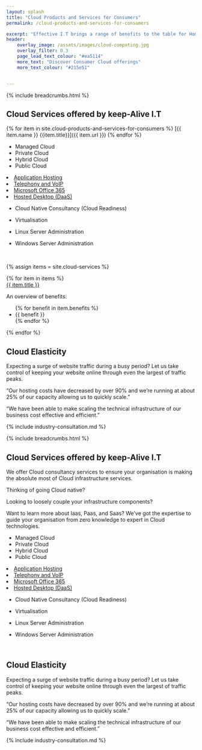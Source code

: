 ```yaml
---
layout: splash
title: "Cloud Products and Services for Consumers"
permalink: /cloud-products-and-services-for-consumers

excerpt: "Effective I.T brings a range of benefits to the table for Homes and Workplaces. Explore the benefits that our services encourage."
header:
    overlay_image: /assets/images/cloud-computing.jpg
    overlay_filter: 0.3
    page_lead_text_colour: "#ea5114"
    more_text: "Discover Consumer Cloud offerings"
    more_text_colour: "#215e51"


---
```


{% include breadcrumbs.html %}

## <i class="fas fa-cloud page-title-icon" aria-hidden="true"></i> Cloud Services offered by keep-Alive I.T

{% for item in site.cloud-products-and-services-for-consumers %}
[{{ item.name }} {{item.title}}]({{ item.url }})
{% endfor %}

- Managed Cloud
- Private Cloud
- Hybrid Cloud
- Public Cloud

<li><a title="Application Hosting" href="/it-operations-consultancy/application-hosting">Application Hosting</a></li>


<li><a title="Telephony and VoIP" href="/it-operations-consultancy/telephony-voip">Telephony and VoIP</a></li>
<li><a title="Microsoft Office 365" href="/it-operations-consultancy/office-365-for-business">Microsoft Office 365</a></li>

<li><a title="Hosted Desktop (DaaS)" href="/it-operations-consultancy/hosted-desktops">Hosted Desktop (DaaS)</a></li>


- Cloud Native Consultancy (Cloud Readiness)
- Virtualisation

- Linux Server Administration
- Windows Server Administration

<img class="lazy img-responsive" data-src="/assets/images/cloud/aws-logo.png"/>
<img class="lazy img-responsive" data-src="/assets/images/cloud/google-cloud-logo.png"/>
<img class="lazy img-responsive" data-src="/assets/images/cloud/microsoft-azure-logo.png"/>
<img class="lazy img-responsive" data-src="/assets/images/cloud/linode-logo.jpg"/>
<img class="lazy img-responsive" data-src="/assets/images/cloud/oci-logo.png"/>

{% assign items = site.cloud-services %}

<div class="container">
    <div class="row">    
        {% for item in items %}            
            <div class="col-xs-12 col-sm-6 col-md-4 reason-container">
                <div class="reason-item">
                    <img class="lazy" data-src="{{ item.icon }}"/>
                    <div class="item-title">
                        <a href="{{ item.url }}">{{ item.title }}</a>
                    </div>
                    <div class="item-description">
                        <p>An overview of benefits:</p>
                        <ul>
                             {% for benefit in item.benefits %}
                                <li>{{ benefit }}</li>
                             {% endfor %}
                        </ul>
                    </div>
                </div>
            </div>
        {% endfor %}
    </div>
</div>



## Cloud Elasticity
Expecting a surge of website traffic during a busy period? Let us take control of keeping your website online through even the largest of traffic peaks.


<p>“Our hosting costs have decreased by over 90% and we’re running at about 25% of our capacity allowing us to quickly&nbsp;scale.”</p>

<p>“We have been able to make scaling the technical infrastructure of our business cost effective and&nbsp;efficient.”</p>

{% include industry-consultation.md %}


{% include breadcrumbs.html %}

## <i class="fas fa-user-tie page-title-icon" aria-hidden="true"></i> Cloud Services offered by keep-Alive I.T

We offer Cloud consultancy services to ensure your organisation is making the absolute most of Cloud infrastructure services.

Thinking of going Cloud native?

Looking to loosely couple your infrastructure components?

Want to learn more about Iaas, Paas, and Saas? We've got the expertise to guide your organisation from zero knowledge to expert in Cloud technologies.

- Managed Cloud
- Private Cloud
- Hybrid Cloud
- Public Cloud

<li><a title="Application Hosting" href="/it-operations-consultancy/application-hosting">Application Hosting</a></li>


<li><a title="Telephony and VoIP" href="/it-operations-consultancy/telephony-voip">Telephony and VoIP</a></li>
<li><a title="Microsoft Office 365" href="/it-operations-consultancy/office-365-for-business">Microsoft Office 365</a></li>

<li><a title="Hosted Desktop (DaaS)" href="/it-operations-consultancy/hosted-desktops">Hosted Desktop (DaaS)</a></li>


- Cloud Native Consultancy (Cloud Readiness)
- Virtualisation

- Linux Server Administration
- Windows Server Administration

<img class="lazy img-respnsive" data-src="/assets/images/cloud/aws-logo.png"/>
<img class="lazy img-respnsive" data-src="/assets/images/cloud/google-cloud-logo.png"/>
<img class="lazy img-respnsive" data-src="/assets/images/cloud/microsoft-azure-logo.png"/>
<img class="lazy img-respnsive" data-src="/assets/images/cloud/linode-logo.jpg"/>
<img class="lazy img-respnsive" data-src="/assets/images/cloud/oci-logo.png"/>


## Cloud Elasticity
Expecting a surge of website traffic during a busy period? Let us take control of keeping your website online through even the largest of traffic peaks.


<p>“Our hosting costs have decreased by over 90% and we’re running at about 25% of our capacity allowing us to quickly&nbsp;scale.”</p>

<p>“We have been able to make scaling the technical infrastructure of our business cost effective and&nbsp;efficient.”</p>

{% include industry-consultation.md %}